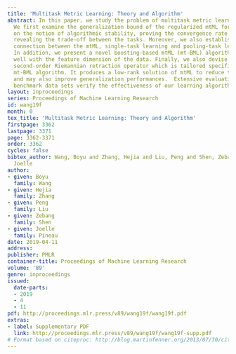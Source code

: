 ```yaml
---
title: 'Multitask Metric Learning: Theory and Algorithm'
abstract: In this paper, we study the problem of multitask metric learning (mtML).
  We first examine the generalization bound of the regularized mtML formulation based
  on the notion of algorithmic stability, proving the convergence rate of mtML and
  revealing the trade-off between the tasks. Moreover, we also establish the theoretical
  connection between the mtML, single-task learning and pooling-task learning approaches.
  In addition, we present a novel boosting-based mtML (mt-BML) algorithm, which scales
  well with the feature dimension of the data. Finally, we also devise an efficient
  second-order Riemannian retraction operator which is tailored specifically to our
  mt-BML algorithm. It produces a low-rank solution of mtML to reduce the model complexity,
  and may also improve generalization performances.  Extensive evaluations on several
  benchmark data sets verify the effectiveness of our learning algorithm.
layout: inproceedings
series: Proceedings of Machine Learning Research
id: wang19f
month: 0
tex_title: 'Multitask Metric Learning: Theory and Algorithm'
firstpage: 3362
lastpage: 3371
page: 3362-3371
order: 3362
cycles: false
bibtex_author: Wang, Boyu and Zhang, Hejia and Liu, Peng and Shen, Zebang and Pineau,
  Joelle
author:
- given: Boyu
  family: Wang
- given: Hejia
  family: Zhang
- given: Peng
  family: Liu
- given: Zebang
  family: Shen
- given: Joelle
  family: Pineau
date: 2019-04-11
address: 
publisher: PMLR
container-title: Proceedings of Machine Learning Research
volume: '89'
genre: inproceedings
issued:
  date-parts:
  - 2019
  - 4
  - 11
pdf: http://proceedings.mlr.press/v89/wang19f/wang19f.pdf
extras:
- label: Supplementary PDF
  link: http://proceedings.mlr.press/v89/wang19f/wang19f-supp.pdf
# Format based on citeproc: http://blog.martinfenner.org/2013/07/30/citeproc-yaml-for-bibliographies/
---
```

